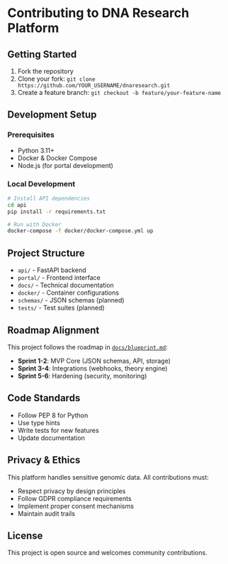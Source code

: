 # Contributing to DNA Research Platform

## Getting Started

1. Fork the repository
2. Clone your fork: `git clone https://github.com/YOUR_USERNAME/dnaresearch.git`
3. Create a feature branch: `git checkout -b feature/your-feature-name`

## Development Setup

### Prerequisites
- Python 3.11+
- Docker & Docker Compose
- Node.js (for portal development)

### Local Development
```bash
# Install API dependencies
cd api
pip install -r requirements.txt

# Run with Docker
docker-compose -f docker/docker-compose.yml up
```

## Project Structure
- `api/` - FastAPI backend
- `portal/` - Frontend interface
- `docs/` - Technical documentation
- `docker/` - Container configurations
- `schemas/` - JSON schemas (planned)
- `tests/` - Test suites (planned)

## Roadmap Alignment
This project follows the roadmap in [`docs/blueprint.md`](docs/blueprint.md):
- **Sprint 1-2**: MVP Core (JSON schemas, API, storage)
- **Sprint 3-4**: Integrations (webhooks, theory engine)
- **Sprint 5-6**: Hardening (security, monitoring)

## Code Standards
- Follow PEP 8 for Python
- Use type hints
- Write tests for new features
- Update documentation

## Privacy & Ethics
This platform handles sensitive genomic data. All contributions must:
- Respect privacy by design principles
- Follow GDPR compliance requirements
- Implement proper consent mechanisms
- Maintain audit trails

## License
This project is open source and welcomes community contributions.